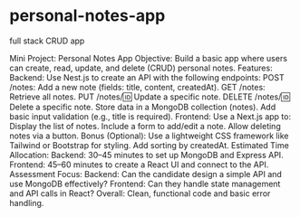 # personal-notes-app
 full stack CRUD app

Mini Project: Personal Notes App
Objective: Build a basic app where users can create, read, update, and delete (CRUD) personal notes.
Features:
Backend:
Use Nest.js to create an API with the following endpoints:
POST /notes: Add a new note (fields: title, content, createdAt).
GET /notes: Retrieve all notes.
PUT /notes/:id: Update a specific note.
DELETE /notes/:id: Delete a specific note.
Store data in a MongoDB collection (notes).
Add basic input validation (e.g., title is required).
Frontend:
Use a Next.js app to:
Display the list of notes.
Include a form to add/edit a note.
Allow deleting notes via a button.
Bonus (Optional):
Use a lightweight CSS framework like Tailwind or Bootstrap for styling.
Add sorting by createdAt.
Estimated Time Allocation:
Backend: 30–45 minutes to set up MongoDB and Express API.
Frontend: 45–60 minutes to create a React UI and connect to the API.
Assessment Focus:
Backend: Can the candidate design a simple API and use MongoDB effectively?
Frontend: Can they handle state management and API calls in React?
Overall: Clean, functional code and basic error handling.
